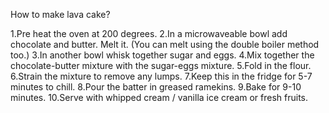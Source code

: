 How to make lava cake?

1.Pre heat the oven at 200 degrees. 2.In a microwaveable bowl add chocolate and butter. Melt it. (You can melt using the double boiler method too.) 3.In another bowl whisk together sugar and eggs. 4.Mix together the chocolate-butter mixture with the sugar-eggs mixture. 5.Fold in the flour. 6.Strain the mixture to remove any lumps. 7.Keep this in the fridge for 5-7 minutes to chill. 8.Pour the batter in greased ramekins. 9.Bake for 9-10 minutes. 10.Serve with whipped cream / vanilla ice cream or fresh fruits.